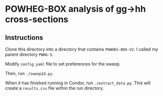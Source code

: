 # POWHEG-BOX analysis of gg→hh cross-sections

## Instructions

Clone this directory into a directory that contains ``POWHEG-BOX-V2``. I called my parent directory ``PWHG-5``.

Modify ``config.yaml`` file to set preferences for the sweep. 

Then, run ``./sweep2d.py``.

When it has finished running in Condor, run ``./extract_data.py``. This will create a ``results.csv`` file within the run directory. 
